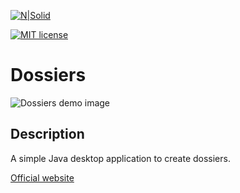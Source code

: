 [![N|Solid](https://dl.dropboxusercontent.com/s/4rkbkdirpmjdc81/viceReadmeMDImage.png?dl=0)](http://just-vice.com)

[![MIT license](https://img.shields.io/badge/License-MIT-blue.svg)](https://lbesson.mit-license.org/)

# Dossiers

<img src="https://dl.dropboxusercontent.com/s/e0lc2mwkgijwu3s/dossiers-demo-image.png?dl=0" alt="Dossiers demo image"/>

## Description

A simple Java desktop application to create dossiers.

<a href="http://just-vice.com/technology/java/dossiers/" target="_blank">Official website</a>